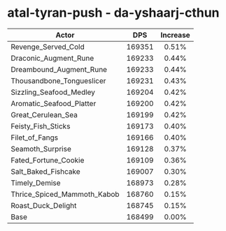 # atal-tyran-push - da-yshaarj-cthun
| Actor | DPS | Increase |
|---|:---:|:---:|
|Revenge_Served_Cold|169351|0.51%|
|Draconic_Augment_Rune|169233|0.44%|
|Dreambound_Augment_Rune|169233|0.44%|
|Thousandbone_Tongueslicer|169231|0.43%|
|Sizzling_Seafood_Medley|169204|0.42%|
|Aromatic_Seafood_Platter|169200|0.42%|
|Great_Cerulean_Sea|169199|0.42%|
|Feisty_Fish_Sticks|169173|0.40%|
|Filet_of_Fangs|169166|0.40%|
|Seamoth_Surprise|169128|0.37%|
|Fated_Fortune_Cookie|169109|0.36%|
|Salt_Baked_Fishcake|169007|0.30%|
|Timely_Demise|168973|0.28%|
|Thrice_Spiced_Mammoth_Kabob|168760|0.15%|
|Roast_Duck_Delight|168745|0.15%|
|Base|168499|0.00%|
